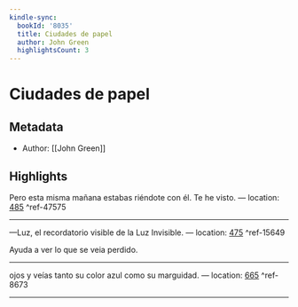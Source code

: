 ```yaml
---
kindle-sync:
  bookId: '8035'
  title: Ciudades de papel
  author: John Green
  highlightsCount: 3
---
```

# Ciudades de papel
## Metadata
* Author: [[John Green]]

## Highlights
Pero esta misma mañana estabas riéndote con él. Te he visto. — location: [485]() ^ref-47575

---
—Luz, el recordatorio visible de la Luz Invisible. — location: [475]() ^ref-15649

Ayuda a ver lo que se veia perdido.

---
ojos y veías tanto su color azul como su marguidad. — location: [665]() ^ref-8673

---
